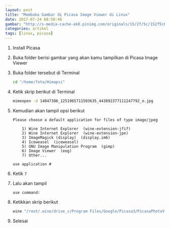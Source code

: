 ```yaml
---
layout: post
title: "Membuka Gambar di Picasa Image Viewer di Linux"
date: 2017-07-24 08:50:48
gambar: "http://s-media-cache-ak0.pinimg.com/originals/15/2f/5c/152f5c60070513b1f233a74d30ae542c.png"
categories: artikel
tags: [linux, picasa]
---
```


1. Install Picasa
2. Buka folder berisi gambar yang akan kamu tampilkan di Picasa Image Viewer
3. Buka folder tersebut di Terminal

    ```bash
    cd "/home/foto/Himapsi"
    ```

4. Ketik skrip berikut di Terminal

    ```bash
    mimeopen -d 14047386_1251965711503635_443892377111247792_o.jpg
    ```

5. Kemudian akan tampil opsi berikut

    ```
    Please choose a default application for files of type image/jpeg

        1) Wine Internet Explorer  (wine-extension-jfif)
        2) Wine Internet Explorer  (wine-extension-jpe)
        3) ImageMagick (display)  (display.im6)
        4) Iceweasel  (iceweasel)
        5) GNU Image Manipulation Program  (gimp)
        6) Image Viewer  (eog)
        7) Other...

    use application #
    ```

6. Ketik `7`
7. Lalu akan tampil

    ```
    use command:
    ```

8. Ketikkan skrip berikut

    ```bash
    wine "/root/.wine/drive_c/Program Files/Google/Picasa3/PicasaPhotoViewer.exe"
    ```

9. Selesai
